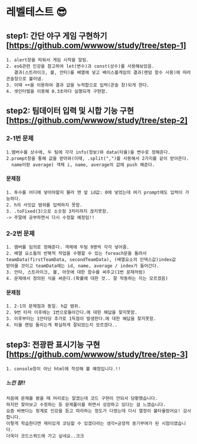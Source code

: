 # 레벨테스트 :sunglasses:
## step1: 간단 야구 게임 구현하기 [https://github.com/wwwow/study/tree/step-1]
    1. alert창을 띄워서 게임 시작을 알림.
    2. es6관련 인강을 참고하여 let(변수)과 const(상수)를 사용해보았음. 
       결과(스트라이크, 볼, 안타)를 배열에 넣고 베이스볼게임의 결과(랜덤 함수 사용)에 따라 콘솔창으로 불러냄.
    3. 이때 ++을 이용하여 결과 값을 누적합으로 입력(콘솔 창)되게 한다.
    4. 셋인터벌을 이용해 0.3초마다 실행되게 구현함.

## step2: 팀데이터 입력 및 시합 기능 구현 [https://github.com/wwwow/study/tree/step-2]
### 2-1번 문제
    1.맴버수를 상수에, 두 팀에 각각 info(정보)와 data(타율)을 변수로 정해준다.
    2.prompt창을 통해 값을 받아와(이때, .split(",")를 사용해서 2가지를 같이 받아온다. 
      name이랑 average) 객체 i, name, average의 값에 push 해준다.
#### 문제점
    1. 투수를 어디에 넣어야할지 몰라 맨 앞 id값: 0에 넣었는데 여기 prompt에도 입력이 가능하다. 
    2. h의 사잇값 범위를 입력하지 못함.
    3. .toFixed(3)으로 소숫점 3자리까지 끊지못함.
    -> 주말에 공부하면서 다시 수정할 예정임!!

### 2-2번 문제
    1. 맴버를 임의로 정해준다. 객체에 두팀 9명씩 각각 넣어줌.
    2. 배열 요소들의 반복적 작업을 수행할 수 있는 foreach문을 돌려서 
    teamData(firstTeamData, secondTeamData), (배열요소의 인덱스값)index값
    받아올 것이고 teamData에는 id, name, average / index가 들어간다.
    3. 안타, 스트라이크, 볼, 아웃에 대한 함수를 써주고(1번 문제처럼)
    4. 문제에서 정의된 식을 써준다.(확률에 대한 것.. 잘 작동하는 지는 모르겠음)
#### 문제점
    1. 2-1의 문제점과 동일. h값 범위.
    2. 9번 타자 이후에는 1번으로돌아간다.에 대한 해답을 찾지못함.
    3. 이후부터는 1안타당 추가로 1득점이 발생한다.에 대한 해답을 찾지못함.
    4. 타율 랜덤 돌리는게 확실하게 잘되었는지 모르겠다..
## step3: 전광판 표시기능 구현 [https://github.com/wwwow/study/tree/step-3]
    1. console창이 아닌 html에 작성해 볼 예정입니다.!!
####
##### 느낀 점!!
    처음에 문제를 봤을 때 머리로는 알겠는데 코드 구현이 안되서 당황했습니다.
    하지만 찾아보고 수정하는 등 문제풀이를 하면서 성장하고 있다는 걸 느꼈습니다.
    요즘 바쁘다는 핑계로 인강을 듣고 따라하는 정도가 다였는데 다시 열정이 불타올랐어요! 감사합니다.
    이렇게 학습한다면 재미있게 코딩할 수 있겠다라는 생각+긍정적 동기부여가 된 시험이였습니다.
    더욱더 코드스쿼드에 가고 싶네요..크크
